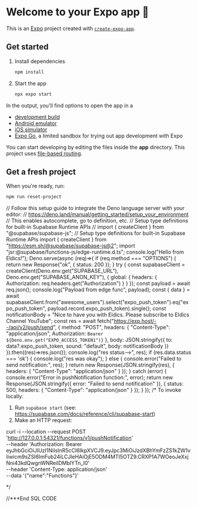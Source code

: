 # Welcome to your Expo app 👋

This is an [Expo](https://expo.dev) project created with [`create-expo-app`](https://www.npmjs.com/package/create-expo-app).

## Get started

1. Install dependencies

   ```bash
   npm install
   ```

2. Start the app

   ```bash
   npx expo start
   ```

In the output, you'll find options to open the app in a

- [development build](https://docs.expo.dev/develop/development-builds/introduction/)
- [Android emulator](https://docs.expo.dev/workflow/android-studio-emulator/)
- [iOS simulator](https://docs.expo.dev/workflow/ios-simulator/)
- [Expo Go](https://expo.dev/go), a limited sandbox for trying out app development with Expo

You can start developing by editing the files inside the **app** directory. This project uses [file-based routing](https://docs.expo.dev/router/introduction).

## Get a fresh project

When you're ready, run:

```bash
npm run reset-project
```

// Follow this setup guide to integrate the Deno language server with your editor:
// https://deno.land/manual/getting_started/setup_your_environment
// This enables autocomplete, go to definition, etc.
// Setup type definitions for built-in Supabase Runtime APIs
// import { createClient } from "@supabase/supabase-js";
// Setup type definitions for built-in Supabase Runtime APIs
import { createClient } from "https://esm.sh/@supabase/supabase-js@2";
import "jsr:@supabase/functions-js/edge-runtime.d.ts";
console.log("Hello from Eldics!");
Deno.serve(async (req)=>{
  if (req.method === "OPTIONS") {
    return new Response("ok", {
      status: 200
    });
  }
  try {
    const supabaseClient = createClient(Deno.env.get("SUPABASE_URL"), Deno.env.get("SUPABASE_ANON_KEY"), {
      global: {
        headers: {
          Authorization: req.headers.get("Authorization")
        }
      }
    });
    const payload = await req.json();
    console.log("Payload from edge func", payload);
    const { data } = await supabaseClient.from("awesome_users").select("expo_push_token").eq("expo_push_token", payload.record.expo_push_token).single();
    const notificationBody = "Nice to have you with Eldics. Please subscribe to Eldics Channel YouTube";
    const res = await fetch("https://exp.host/--/api/v2/push/send", {
      method: "POST",
      headers: {
        "Content-Type": "application/json",
        Authorization: `Bearer ${Deno.env.get("EXPO_ACCESS_TOKEN1")}`
      },
      body: JSON.stringify({
        to: data?.expo_push_token,
        sound: "default",
        body: notificationBody
      })
    }).then((res)=>res.json());
    console.log("res status-->", res);
    if (res.data.status === 'ok') {
      console.log("res was okay");
    } else {
      console.error("Failed to send notification:", res);
    }
    return new Response(JSON.stringify(res), {
      headers: {
        "Content-Type": "application/json"
      }
    });
  } catch (error) {
    console.error("Error in pushNotification function:", error);
    return new Response(JSON.stringify({
      error: "Failed to send notification"
    }), {
      status: 500,
      headers: {
        "Content-Type": "application/json"
      }
    });
  }
}); /* To invoke locally:

  1. Run `supabase start` (see: https://supabase.com/docs/reference/cli/supabase-start)
  2. Make an HTTP request:

  curl -i --location --request POST 'http://127.0.0.1:54321/functions/v1/pushNotification' \
    --header 'Authorization: Bearer eyJhbGciOiJIUzI1NiIsInR5cCI6IkpXVCJ9.eyJpc3MiOiJzdXBhYmFzZS1kZW1vIiwicm9sZSI6ImFub24iLCJleHAiOjE5ODM4MTI5OTZ9.CRXP1A7WOeoJeXxjNni43kdQwgnWNReilDMblYTn_I0' \
    --header 'Content-Type: application/json' \
    --data '{"name":"Functions"}'

*/ 


//***End SQL CODE 
